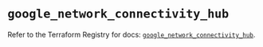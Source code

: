 # `google_network_connectivity_hub`

Refer to the Terraform Registry for docs: [`google_network_connectivity_hub`](https://registry.terraform.io/providers/hashicorp/google/6.22.0/docs/resources/network_connectivity_hub).
